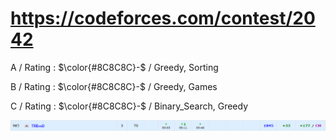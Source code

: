 # https://codeforces.com/contest/2042

A / Rating : $\color{#8C8C8C}-$ / Greedy, Sorting

B / Rating : $\color{#8C8C8C}-$ / Greedy, Games

C / Rating : $\color{#8C8C8C}-$ / Binary_Search, Greedy

![My Image](https://github.com/kss418/Codeforces/blob/main/Images/Edu172.png)
